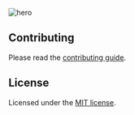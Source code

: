 ![hero](/readme.png)

## Contributing

Please read the [contributing guide](/CONTRIBUTING.md).

## License

Licensed under the [MIT license](https://github.com/arshad-yaseen/pictocode/blob/main/LICENSE.md).
